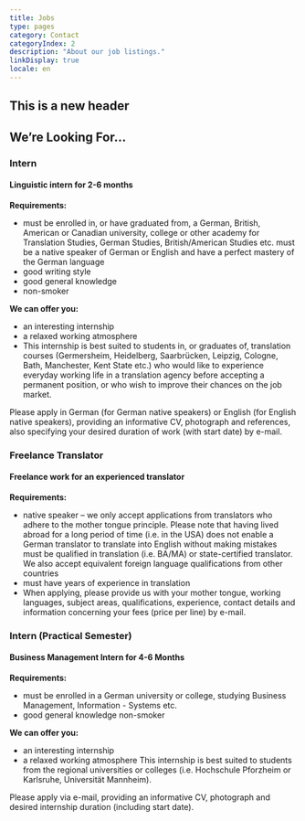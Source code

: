 ```yaml
---
title: Jobs
type: pages
category: Contact
categoryIndex: 2
description: "About our job listings."
linkDisplay: true
locale: en
---
```


## This is a new header

## We’re Looking For…
### Intern
#### Linguistic intern for 2-6 months
**Requirements:**
- must be enrolled in, or have graduated from, a German, British, American or Canadian university, college or other academy for Translation Studies, German Studies, British/American Studies etc.
must be a native speaker of German or English and have a perfect mastery of the German language
- good writing style
- good general knowledge
- non-smoker

**We can offer you:**
- an interesting internship
- a relaxed working atmosphere
- This internship is best suited to students in, or graduates of, translation courses (Germersheim, Heidelberg, Saarbrücken, Leipzig, Cologne, Bath, Manchester, Kent State etc.) who would like to experience everyday working life in a translation agency before accepting a permanent position, or who wish to improve their chances on the job market.

Please apply in German (for German native speakers) or English (for English native speakers), providing an informative CV, photograph and references, also specifying your desired duration of work (with start date) by e-mail.

### Freelance Translator
#### Freelance work for an experienced translator
**Requirements:**
- native speaker – we only accept applications from translators who adhere to the mother tongue principle. Please note that having lived abroad for a long period of time (i.e. in the USA) does not enable a German translator to translate into English without making mistakes
must be qualified in translation (i.e. BA/MA) or state-certified translator. We also accept equivalent foreign language qualifications from other countries
- must have years of experience in translation
- When applying, please provide us with your mother tongue, working languages, subject areas, qualifications, experience, contact details and information concerning your fees (price per line) by e-mail.

### Intern (Practical Semester)
#### Business Management Intern for 4-6 Months
**Requirements:**
- must be enrolled in a German university or college, studying Business Management, Information - Systems etc.
- good general knowledge
non-smoker

**We can offer you:**
- an interesting internship
- a relaxed working atmosphere
This internship is best suited to students from the regional universities or colleges (i.e. Hochschule Pforzheim or Karlsruhe, Universität Mannheim).

Please apply via e-mail, providing an informative CV, photograph and desired internship duration (including start date).